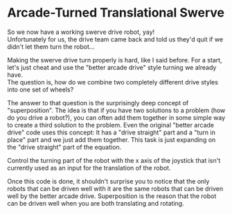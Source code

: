 Arcade-Turned Translational Swerve
==================================

So we now have a working swerve drive robot, yay!  
Unfortunately for us, the drive team came back and told us they'd quit if we didn't let them turn the robot...

Making the swerve drive turn properly is hard, like I said before. For a start, let's just cheat and use the "better arcade drive" style turning we already have.  
The question is, how do we combine two completely different drive styles into one set of wheels?

The answer to that question is the surprisingly deep concept of "superposition". The idea is that if you have two solutions to a problem (how do you drive a robot?),
you can often add them together in some simple way to create a third solution to the problem. Even the original "better arcade drive" code uses this concept:
It has a "drive straight" part and a "turn in place" part and we just add them together. This task is just expanding on the "drive straight" part of the equation.

Control the turning part of the robot with the x axis of the joystick that isn't currently used as an input for the translation of the robot.

Once this code is done, it shouldn't surprise you to notice that the only robots that can be driven well with it are the same robots that can be driven well by the better arcade drive.
Superposition is the reason that the robot can be driven well when you are both translating and rotating.


